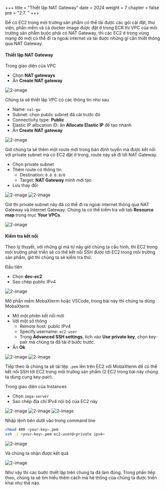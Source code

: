 +++
title = "Thiết lập NAT Gateway"
date = 2024
weight = 7
chapter = false
pre = "2.7. "
+++

Để có EC2 trong môi trường sản phẩm có thể tải được các gói cài đặt, thư viện, phần mềm và cả docker image được đặt ở trong ECR thì VPC của môi trường sản phẩm buộc phải có NAT Gateway, thì các EC2 ở trong vùng mạng đó mới có thể đi ra ngoài internet và tải được những gì cần thiết thông qua NAT Gateway.

#### Thiết lập NAT Gateway

Trong giao diện của VPC

- Chọn **NAT gateways**
- Ấn **Create NAT gateway**

![2-image](/images/2-preparation/2-7-1-nat-gw-page.png)

Chúng ta sẽ thiết lập VPC có các thông tin như sau

- Name: `nat-gw`
- Subnet: chọn public subnet đã cài trước đó
- Connectivity type: **Public**
- Elastic IP allocation ID: ấn **Allocate Elastic IP** để tạo nhanh
- Ấn **Create NAT gateway**

![2-image](/images/2-preparation/2-7-2-setup-nat-gw.png)

Giờ chúng ta sẽ thêm một route mới trong bản định tuyến mà được kết nối với private subnet mà có EC2 đặt ở trong, route này sẽ đi tới NAT Gateway.

- Chọn private subnet
- Thêm route có thông tin
  - Destination: `0.0.0.0/0`
  - Target: **NAT Gateway** mình mới tạo
- Lưu thay đổi

![2-image](/images/2-preparation/2-7-3-edit-prod-private-rtb.png)
![2-image](/images/2-preparation/2-7-4-add-route-to-prod-private-rtb.png)

Giờ thì private subnet này đã có thể đi ra ngoài internet thông qua NAT Gateway và Internet Gateway. Chúng ta có thể kiểm tra với tab **Resource map** trong mục **Your VPCs**.

![2-image](/images/2-preparation/2-7-5-check-resource-map.png)

#### Kiểm tra kết nối

Theo lý thuyết, với những gì mà từ nãy giờ chúng ta cấu hình, thì EC2 trong môi trường phát triển sẽ có thể kết nối SSH được tới EC2 trong môi trường sản phẩm, giờ thì chúng ta sẽ kiểm tra thử.

Đầu tiên

- Chọn **dev-ec2**
- Sao chép public IPv4

![2-image](/images/2-preparation/2-7-6-copy-dev-ec2-public-ip.png)

Mở phần mềm MobaXterm hoặc VSCode, trong bài này thì chúng ta dùng MobaXterm

- Mở một phiên kết nối mới
- Với một số thông
  - Remote host: public IPv4
  - Specify username: `ec2-user`
  - Trong **Advanced SSH settings**, tích vào **Use private key**, chọn key-pair mà chúng ta đã tải ở bước trước.
- Ấn **Ok**

![2-image](/images/2-preparation/2-7-7-setup-in-mobaxterm.png)
![2-image](/images/2-preparation/2-7-8-connection-result.png)

Tiếp theo là chúng ta sẽ tải tệp `.pem` lên trên EC2 với MobaXterm để có thể kết nối SSH tới EC2 trong môi trường sản phẩm (2 EC2 trong bài này chúng ta dùng cung key-pair).

Trong giao diện của Instances

- Chọn `imga-server`
- Sao chép địa chỉ IPv4 nội bộ của EC2 này

![2-image](/images/2-preparation/2-7-9-upload-key.png)
![2-image](/images/2-preparation/2-7-10-upload-key.png)
![2-image](/images/2-preparation/2-7-11-copy-prod-ec2-private-ip.png)

Nhập lệnh bên dưới vào trong command line

```bash
chmod 400 <your-key>.pem
ssh -i <your-key>.pem ec2-user@<private ipv4>
```

![2-image](/images/2-preparation/2-7-12-connect-to-private-ec2.png)

Và chúng ta nhận được kết quả

![2-image](/images/2-preparation/2-7-13-ping-from-private-ec2-to-amazon.png)

Như vậy thì các bước thiết lập trên chung ta đã làm đúng. Trong phần tiếp theo, chúng ta sẽ tìm hiểu thêm cách mà hệ thống của chúng ta được triển khai như thế nào.
